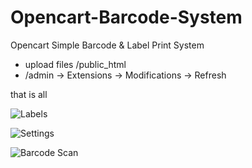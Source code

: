# Opencart-Barcode-System

Opencart Simple Barcode &amp; Label Print System

- upload files /public_html
- /admin -> Extensions -> Modifications -> Refresh

that is all 

 ![Labels]("https://github.com/yasinkuyu/Opencart-Barcode-System/blob/master/ss_labels.png")

 ![Settings]("https://github.com/yasinkuyu/Opencart-Barcode-System/blob/master/ss_setting.png")

 ![Barcode Scan]("https://raw.githubusercontent.com/yasinkuyu/Opencart-Barcode-System/master/ss_product_barcode.png")
